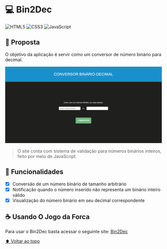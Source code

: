 # 💻 Bin2Dec

![HTML5](https://img.shields.io/badge/HTML5-E34F26?style=for-the-badge&logo=html5&logoColor=white)
![CSS3](https://img.shields.io/badge/CSS3-1572B6?style=for-the-badge&logo=css3&logoColor=white)
![JavaScript](https://img.shields.io/badge/javascript-%23323330.svg?style=for-the-badge&logo=javascript&logoColor=%23F7DF1E)

## 🎯 Proposta

O objetivo da aplicação é servir como um conversor de número binário para decimal.

<img src="../../home/assets/images/bin2dec.png" alt="imagem do site Bin2Dec">

> O site conta com sistema de validação para números binários inteiros, feito por meio de JavaScript.

## 🚀 Funcionalidades

- [x] Conversão de um número binário de tamanho arbitrário
- [x] Notificação quando o número inserido não representa um binário inteiro válido
- [x] Visualização do número binário em seu decimal correspondente

## ☕ Usando O Jogo da Forca

Para usar o Bin2Dec basta acessar o seguinte site: [Bin2Dec](https://lucashenrique-dev.github.io/app-ideas/Bin2Dec/index.html)

[⬆ Voltar ao topo](#-bin2dec)
